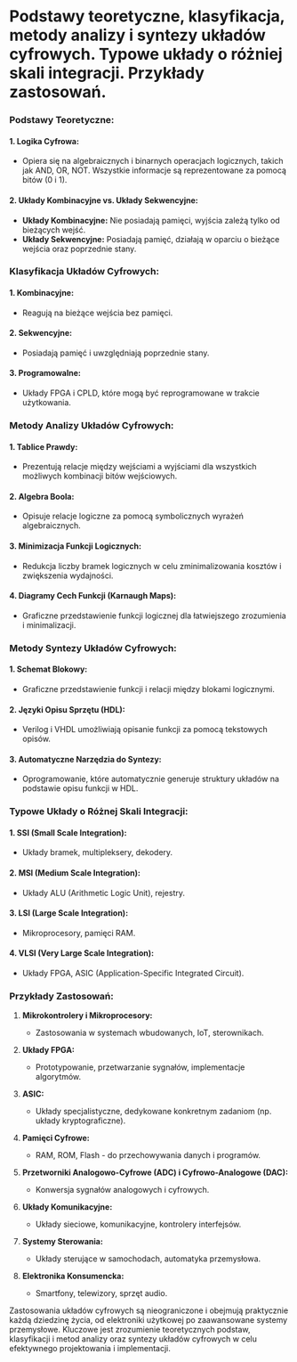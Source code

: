 # Podstawy teoretyczne, klasyfikacja, metody analizy i syntezy układów cyfrowych. Typowe układy o różniej skali integracji. Przykłady zastosowań.

### Podstawy Teoretyczne:

#### 1. **Logika Cyfrowa:**
   - Opiera się na algebraicznych i binarnych operacjach logicznych, takich jak AND, OR, NOT. Wszystkie informacje są reprezentowane za pomocą bitów (0 i 1).

#### 2. **Układy Kombinacyjne vs. Układy Sekwencyjne:**
   - **Układy Kombinacyjne:** Nie posiadają pamięci, wyjścia zależą tylko od bieżących wejść.
   - **Układy Sekwencyjne:** Posiadają pamięć, działają w oparciu o bieżące wejścia oraz poprzednie stany.

### Klasyfikacja Układów Cyfrowych:

#### 1. **Kombinacyjne:**
   - Reagują na bieżące wejścia bez pamięci.

#### 2. **Sekwencyjne:**
   - Posiadają pamięć i uwzględniają poprzednie stany.

#### 3. **Programowalne:**
   - Układy FPGA i CPLD, które mogą być reprogramowane w trakcie użytkowania.

### Metody Analizy Układów Cyfrowych:

#### 1. **Tablice Prawdy:**
   - Prezentują relacje między wejściami a wyjściami dla wszystkich możliwych kombinacji bitów wejściowych.

#### 2. **Algebra Boola:**
   - Opisuje relacje logiczne za pomocą symbolicznych wyrażeń algebraicznych.

#### 3. **Minimizacja Funkcji Logicznych:**
   - Redukcja liczby bramek logicznych w celu zminimalizowania kosztów i zwiększenia wydajności.

#### 4. **Diagramy Cech Funkcji (Karnaugh Maps):**
   - Graficzne przedstawienie funkcji logicznej dla łatwiejszego zrozumienia i minimalizacji.

### Metody Syntezy Układów Cyfrowych:

#### 1. **Schemat Blokowy:**
   - Graficzne przedstawienie funkcji i relacji między blokami logicznymi.

#### 2. **Języki Opisu Sprzętu (HDL):**
   - Verilog i VHDL umożliwiają opisanie funkcji za pomocą tekstowych opisów.

#### 3. **Automatyczne Narzędzia do Syntezy:**
   - Oprogramowanie, które automatycznie generuje struktury układów na podstawie opisu funkcji w HDL.

### Typowe Układy o Różnej Skali Integracji:

#### 1. **SSI (Small Scale Integration):**
   - Układy bramek, multipleksery, dekodery.

#### 2. **MSI (Medium Scale Integration):**
   - Układy ALU (Arithmetic Logic Unit), rejestry.

#### 3. **LSI (Large Scale Integration):**
   - Mikroprocesory, pamięci RAM.

#### 4. **VLSI (Very Large Scale Integration):**
   - Układy FPGA, ASIC (Application-Specific Integrated Circuit).

### Przykłady Zastosowań:

1. **Mikrokontrolery i Mikroprocesory:**
   - Zastosowania w systemach wbudowanych, IoT, sterownikach.

2. **Układy FPGA:**
   - Prototypowanie, przetwarzanie sygnałów, implementacje algorytmów.

3. **ASIC:**
   - Układy specjalistyczne, dedykowane konkretnym zadaniom (np. układy kryptograficzne).

4. **Pamięci Cyfrowe:**
   - RAM, ROM, Flash - do przechowywania danych i programów.

5. **Przetworniki Analogowo-Cyfrowe (ADC) i Cyfrowo-Analogowe (DAC):**
   - Konwersja sygnałów analogowych i cyfrowych.

6. **Układy Komunikacyjne:**
   - Układy sieciowe, komunikacyjne, kontrolery interfejsów.

7. **Systemy Sterowania:**
   - Układy sterujące w samochodach, automatyka przemysłowa.

8. **Elektronika Konsumencka:**
   - Smartfony, telewizory, sprzęt audio.

Zastosowania układów cyfrowych są nieograniczone i obejmują praktycznie każdą dziedzinę życia, od elektroniki użytkowej po zaawansowane systemy przemysłowe. Kluczowe jest zrozumienie teoretycznych podstaw, klasyfikacji i metod analizy oraz syntezy układów cyfrowych w celu efektywnego projektowania i implementacji.